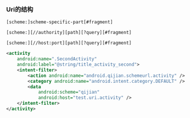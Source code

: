 ### Uri的结构

`[scheme:]scheme-specific-part[#fragment]`

`[scheme:][//authority][path][?query][#fragment]`

`[scheme:][//host:port][path][?query][#fragment]`

```xml
<activity
    android:name=".SecondActivity"
    android:label="@string/title_activity_second">
    <intent-filter>
        <action android:name="android.qijian.schemeurl.activity" />
        <category android:name="android.intent.category.DEFAULT" />
        <data
            android:scheme="qijian"
            android:host="test.uri.activity" />
    </intent-filter>
</activity>
```

